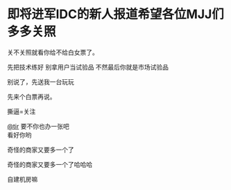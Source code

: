 # 即将进军IDC的新人报道希望各位MJJ们多多关照


关不关照就看你给不给白女票了。

先把技术练好 别拿用户当试验品 不然最后你就是市场试验品

别说了，先送我一台玩玩

先来个白票再说。

撕逼=关注

<a href="https://www.hostloc.com/home.php?mod=space&amp;uid=42231" target="_blank">@tir</a> 要不你也办一张吧<br />
看好你哟

奇怪的商家又要多一个了

奇怪的商家又要多一个了哈哈哈

自建机房嘛
